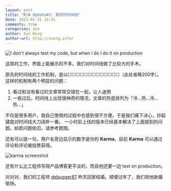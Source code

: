 ```yaml
---
layout: post
title: "R/W Update#1: 更好的时间线"
date: 2013-01-31 14:41
comments: true
categories: ann
author: Sun Ning
author-url: http://sunng.info/
---
```


![I don't always test my code, but when I do I do it on production](http://i.imgur.com/wReNhae.jpg)

这周的工作，界面上能展示的不多。我们对时间线做了比较大的手术。

<!-- more -->

原先的时间线的工作机制，是以☐☐☐☐☐☐☐☐☐☐☐☐☐（此处省略200字）。这样的机制有两个明显的问题：

1. 看过和没有看过的文章常常交错在一起，让人迷惘
2. 一夜过后，时间线上出现很神奇的情况，文章的热度排列为「冷...热...冷...热...」

不仅是很多用户，我自己使用的过程中也感到很不方便。于是我们痛下决心，抄起键盘对时间线大刀阔斧一番。
一小时前上线的版本已经基本解决了上面提到的问题。如若问题依旧，请参考题图。

还有可以提一句，用户名旁边显示的数字是你的 **Karma**。目前 **Karma** 可以通过评论和评论被投票获得。

![karma screenshot](http://i.imgur.com/tqjVRN6.png)

还有什么比工程师写得产品博客更平淡的，而且他还要一边 test on production。

对对对，我们的工程师 [debugger87](https://github.com/debugger87/) 昨天回家结婚，顺便过年了，我们祝他新婚愉快。

